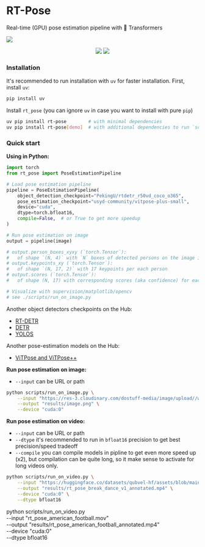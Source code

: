 # RT-Pose
Real-time (GPU) pose estimation pipeline with 🤗 Transformers

<!-- ![](./rt_pose_break_dance_v2_annotated.gif) -->
![](https://huggingface.co/datasets/qubvel-hf/assets/blob/main/rt_pose_break_dance_v2_annotated.gif)

<p align="center">
<a><img src="https://huggingface.co/datasets/qubvel-hf/assets/resolve/main/rt_pose_break_dance_v2_annotated.gif"></a> <img src="https://huggingface.co/datasets/qubvel-hf/assets/resolve/main/rt_pose_american_football_annotated.gif"></a>
</p>

### Installation

It's recommended to run installation with `uv` for faster installation.
First, install `uv`:

```bash
pip install uv
```

Install `rt_pose` (you can ignore `uv` in case you want to install with pure `pip`)

```bash
uv pip install rt-pose        # with minimal dependencies
uv pip install rt-pose[demo]  # with additional dependencies to run `scripts/` and `notebooks/`
```

### Quick start

**Using in Python:**

```python
import torch
from rt_pose import PoseEstimationPipeline

# Load pose estimation pipeline
pipeline = PoseEstimationPipeline(
    object_detection_checkpoint="PekingU/rtdetr_r50vd_coco_o365",
    pose_estimation_checkpoint="usyd-community/vitpose-plus-small",
    device="cuda",
    dtype=torch.bfloat16,
    compile=False,  # or True to get more speedup
)

# Run pose estimation on image
output = pipeline(image)

# output.person_boxes_xyxy (`torch.Tensor`): 
#   of shape `(N, 4)` with `N` boxes of detected persons on the image in (x_min, y_min, x_max, y_max) format
# output.keypoints_xy (`torch.Tensor`):
#   of shape `(N, 17, 2)` with 17 keypoints per each person
# output.scores (`torch.Tensor`): 
#   of shape (N, 17) with corresponding scores (aka confidence) for each keypoint

# Visualize with supervision/matplotlib/opencv
# see ./scripts/run_on_image.py
```

Another object detectors checkpoints on the Hub:

- [RT-DETR](https://huggingface.co/PekingU)
- [DETR](https://huggingface.co/models?other=detr)
- [YOLOS](https://huggingface.co/models?other=yolos)

Another pose-estimation models on the Hub:

- [ViTPose and ViTPose++](https://huggingface.co/usyd-community)

**Run pose estimation on image:**

 - `--input` can be URL or path

```bash
python scripts/run_on_image.py \
    --input "https://res-3.cloudinary.com/dostuff-media/image/upload//w_1200,q_75,c_limit,f_auto/v1511369692/page-image-10656-892d1842-b089-4a7a-80f1-5be99b2b3454.png" \
    --output "results/image.png" \
    --device "cuda:0"
```

**Run pose estimation on video:**

 - `--input` can be URL or path
 - `--dtype` it's recommended to run in `bfloat16` precision to get best precision/speed tradeoff
 - `--compile` you can compile models in pipline to get even more speed up (x2), but compilation can be quite long, so it make sense 
    to activate for long videos only.

```bash
python scripts/run_on_video.py \
    --input "https://huggingface.co/datasets/qubvel-hf/assets/blob/main/rt_pose_break_dance_v1.mp4" \
    --output "results/rt_pose_break_dance_v1_annotated.mp4" \
    --device "cuda:0" \
    --dtype bfloat16
```

python scripts/run_on_video.py \
    --input "rt_pose_american_football.mov" \
    --output "results/rt_pose_american_football_annotated.mp4" \
    --device "cuda:0" \
    --dtype bfloat16

